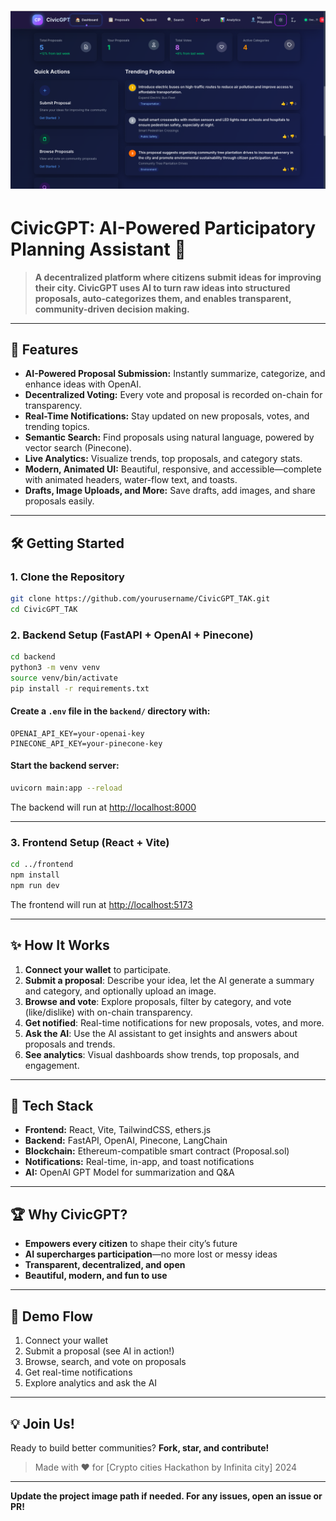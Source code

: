 # ![CivicGPT](frontend/src/assets/civicGpt.png)

# CivicGPT: AI-Powered Participatory Planning Assistant 🚀

> **A decentralized platform where citizens submit ideas for improving their city. CivicGPT uses AI to turn raw ideas into structured proposals, auto-categorizes them, and enables transparent, community-driven decision making.**

---

## 🌟 Features
- **AI-Powered Proposal Submission:** Instantly summarize, categorize, and enhance ideas with OpenAI.
- **Decentralized Voting:** Every vote and proposal is recorded on-chain for transparency.
- **Real-Time Notifications:** Stay updated on new proposals, votes, and trending topics.
- **Semantic Search:** Find proposals using natural language, powered by vector search (Pinecone).
- **Live Analytics:** Visualize trends, top proposals, and category stats.
- **Modern, Animated UI:** Beautiful, responsive, and accessible—complete with animated headers, water-flow text, and toasts.
- **Drafts, Image Uploads, and More:** Save drafts, add images, and share proposals easily.

---

## 🛠️ Getting Started

### 1. Clone the Repository
```bash
git clone https://github.com/yourusername/CivicGPT_TAK.git
cd CivicGPT_TAK
```

### 2. Backend Setup (FastAPI + OpenAI + Pinecone)

```bash
cd backend
python3 -m venv venv
source venv/bin/activate
pip install -r requirements.txt
```

#### Create a `.env` file in the `backend/` directory with:
```
OPENAI_API_KEY=your-openai-key
PINECONE_API_KEY=your-pinecone-key
```

#### Start the backend server:
```bash
uvicorn main:app --reload
```

The backend will run at [http://localhost:8000](http://localhost:8000)

---

### 3. Frontend Setup (React + Vite)

```bash
cd ../frontend
npm install
npm run dev
```

The frontend will run at [http://localhost:5173](http://localhost:5173)

---

## ✨ How It Works

1. **Connect your wallet** to participate.
2. **Submit a proposal**: Describe your idea, let the AI generate a summary and category, and optionally upload an image.
3. **Browse and vote**: Explore proposals, filter by category, and vote (like/dislike) with on-chain transparency.
4. **Get notified**: Real-time notifications for new proposals, votes, and more.
5. **Ask the AI**: Use the AI assistant to get insights and answers about proposals and trends.
6. **See analytics**: Visual dashboards show trends, top proposals, and engagement.

---

## 🤖 Tech Stack
- **Frontend:** React, Vite, TailwindCSS, ethers.js
- **Backend:** FastAPI, OpenAI, Pinecone, LangChain
- **Blockchain:** Ethereum-compatible smart contract (Proposal.sol)
- **Notifications:** Real-time, in-app, and toast notifications
- **AI:** OpenAI GPT Model for summarization and Q&A

---

## 🏆 Why CivicGPT?
- **Empowers every citizen** to shape their city’s future
- **AI supercharges participation**—no more lost or messy ideas
- **Transparent, decentralized, and open**
- **Beautiful, modern, and fun to use**

---

## 📸 Demo Flow
1. Connect your wallet
2. Submit a proposal (see AI in action!)
3. Browse, search, and vote on proposals
4. Get real-time notifications
5. Explore analytics and ask the AI

---

## 💡 Join Us!
Ready to build better communities? **Fork, star, and contribute!**

> Made with ❤️ for [Crypto cities Hackathon by Infinita city] 2024

---

**Update the project image path if needed. For any issues, open an issue or PR!**

